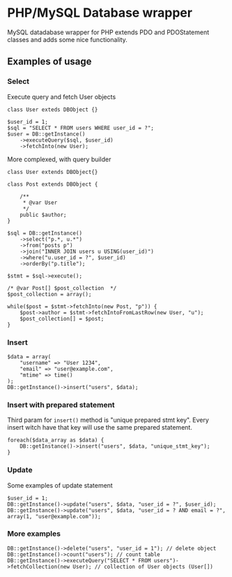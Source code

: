 PHP/MySQL Database wrapper
==========================

MySQL datadabase wrapper for PHP extends PDO and PDOStatement classes and adds some nice functionality.

Examples of usage
-----------------

### Select
Execute query and fetch User objects
	
	class User exteds DBObject {}
	
	$user_id = 1;
	$sql = "SELECT * FROM users WHERE user_id = ?";
	$user = DB::getInstance()
		->executeQuery($sql, $user_id)
		->fetchInto(new User);
	
More complexed, with query builder

	class User extends DBObject{}
	
	class Post extends DBObject {
		
		/**
		 * @var User
		 */
		public $author;
	}
	
	$sql = DB::getInstance()
		->select("p.*, u.*")
		->from("posts p")
		->join("INNER JOIN users u USING(user_id)")
		->where("u.user_id = ?", $user_id)
		->orderBy("p.title");
		
	$stmt = $sql->execute();
	
	/* @var Post[] $post_collection  */
	$post_collection = array();
	
	while($post = $stmt->fetchInto(new Post, "p")) {
		$post->author = $stmt->fetchIntoFromLastRow(new User, "u");
		$post_collection[] = $post;
	}
	

### Insert 

	$data = array(
		"username" => "User 1234",
		"email" => "user@example.com",
		"mtime" => time()
	);
	DB::getInstance()->insert("users", $data);
	
### Insert with prepared statement

Third param for `insert()` method is "unique prepared stmt key". Every insert witch have that key will use the same prepared statement.

	foreach($data_array as $data) {
		DB::getInstance()->insert("users", $data, "unique_stmt_key");
	}

### Update

Some examples of update statement
	
	$user_id = 1;
	DB::getInstance()->update("users", $data, "user_id = ?", $user_id);
	DB::getInstance()->update("users", $data, "user_id = ? AND email = ?", array(1, "user@example.com"));
	
### More examples
	
	DB::getInstance()->delete("users", "user_id = 1"); // delete object
	DB::getInstance()->count("users"); // count table
	DB::getInstance()->executeQuery("SELECT * FROM users")->fetchCollection(new User); // collection of User objects (User[])
	
	
